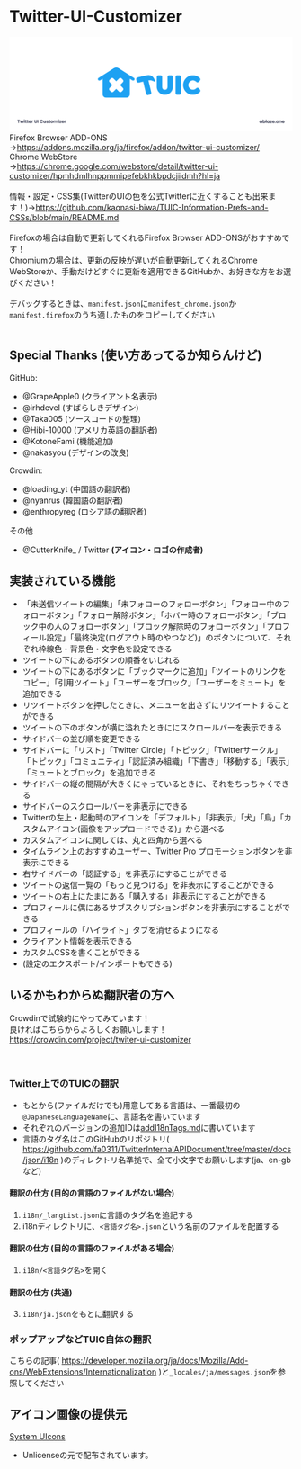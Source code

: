 # Twitter-UI-Customizer
![ヘッダー](./icon/header.png)
Firefox Browser ADD-ONS  
→https://addons.mozilla.org/ja/firefox/addon/twitter-ui-customizer/  
Chrome WebStore  
→https://chrome.google.com/webstore/detail/twitter-ui-customizer/hpmhdmlhnppmmipefebkhkbpdcjiidmh?hl=ja  
<br>
情報・設定・CSS集(TwitterのUIの色を公式Twitterに近くすることも出来ます！)→https://github.com/kaonasi-biwa/TUIC-Information-Prefs-and-CSSs/blob/main/README.md  
<br>
Firefoxの場合は自動で更新してくれるFirefox Browser ADD-ONSがおすすめです！  
Chromiumの場合は、更新の反映が遅いが自動更新してくれるChrome WebStoreか、手動だけどすぐに更新を適用できるGitHubか、お好きな方をお選びください！  
<br>
デバッグするときは、`manifest.json`に`manifest_chrome.json`か`manifest.firefox`のうち適したものをコピーしてください  
<br>
## Special Thanks (使い方あってるか知らんけど)
GitHub:
- @GrapeApple0 (クライアント名表示)  
- @irhdevel (すばらしきデザイン)  
- @Taka005 (ソースコードの整理)  
- @Hibi-10000 (アメリカ英語の翻訳者)  
- @KotoneFami (機能追加)  
- @nakasyou (デザインの改良)

Crowdin:
- @loading_yt (中国語の翻訳者)  
- @nyanrus (韓国語の翻訳者)
- @enthropyreg (ロシア語の翻訳者)

その他
- @CutterKnife_ / Twitter  **(アイコン・ロゴの作成者)**

## 実装されている機能
- 「未送信ツイートの編集」「未フォローのフォローボタン」「フォロー中のフォローボタン」「フォロー解除ボタン」「ホバー時のフォローボタン」「ブロック中の人のフォローボタン」「ブロック解除時のフォローボタン」「プロフィール設定」「最終決定(ログアウト時のやつなど)」のボタンについて、それぞれ枠線色・背景色・文字色を設定できる
- ツイートの下にあるボタンの順番をいじれる
- ツイートの下にあるボタンに「ブックマークに追加」「ツイートのリンクをコピー」「引用ツイート」「ユーザーをブロック」「ユーザーをミュート」を追加できる
- リツイートボタンを押したときに、メニューを出さずにリツイートすることができる
- ツイートの下のボタンが横に溢れたときににスクロールバーを表示できる
- サイドバーの並び順を変更できる
- サイドバーに「リスト」「Twitter Circle」「トピック」「Twitterサークル」「トピック」「コミュニティ」「認証済み組織」「下書き」「移動する」「表示」「ミュートとブロック」を追加できる
- サイドバーの縦の間隔が大きくにゃっているときに、それをちっちゃくできる
- サイドバーのスクロールバーを非表示にできる
- Twitterの左上・起動時のアイコンを「デフォルト」「非表示」「犬」「鳥」「カスタムアイコン(画像をアップロードできる)」から選べる
- カスタムアイコンに関しては、丸と四角から選べる
- タイムライン上のおすすめユーザー、Twitter Pro プロモーションボタンを非表示にできる
- 右サイドバーの「認証する」を非表示にすることができる
- ツイートの返信一覧の「もっと見つける」を非表示にすることができる
- ツイートの右上にたまにある「購入する」非表示にすることができる
- プロフィールに偶にあるサブスクリプションボタンを非表示にすることができる
- プロフィールの「ハイライト」タブを消せるようになる
- クライアント情報を表示できる
- カスタムCSSを書くことができる
- (設定のエクスポート/インポートもできる)

## いるかもわからぬ翻訳者の方へ
Crowdinで試験的にやってみています！  
良ければこちらからよろしくお願いします！  
https://crowdin.com/project/twiter-ui-customizer  
<br><br>

### Twitter上でのTUICの翻訳
- もとから(ファイルだけでも)用意してある言語は、一番最初の`@JapaneseLanguageName`に、言語名を書いています  
- それぞれのバージョンの追加IDは[addI18nTags.md](./addI18nTags.md)に書いています
- 言語のタグ名はこのGitHubのリポジトリ( https://github.com/fa0311/TwitterInternalAPIDocument/tree/master/docs/json/i18n )のディレクトリ名準拠で、全て小文字でお願いします(ja、en-gbなど)
#### 翻訳の仕方 (目的の言語のファイルがない場合)
1. `i18n/_langList.json`に言語のタグ名を追記する
2. i18nディレクトリに、`<言語タグ名>.json`という名前のファイルを配置する
#### 翻訳の仕方 (目的の言語のファイルがある場合)
1. `i18n/<言語タグ名>`を開く
#### 翻訳の仕方 (共通)
3. `i18n/ja.json`をもとに翻訳する
### ポップアップなどTUIC自体の翻訳
こちらの記事( https://developer.mozilla.org/ja/docs/Mozilla/Add-ons/WebExtensions/Internationalization )と`_locales/ja/messages.json`を参照してください

## アイコン画像の提供元
[System UIcons](https://www.systemuicons.com/)
 - Unlicenseの元で配布されています。
